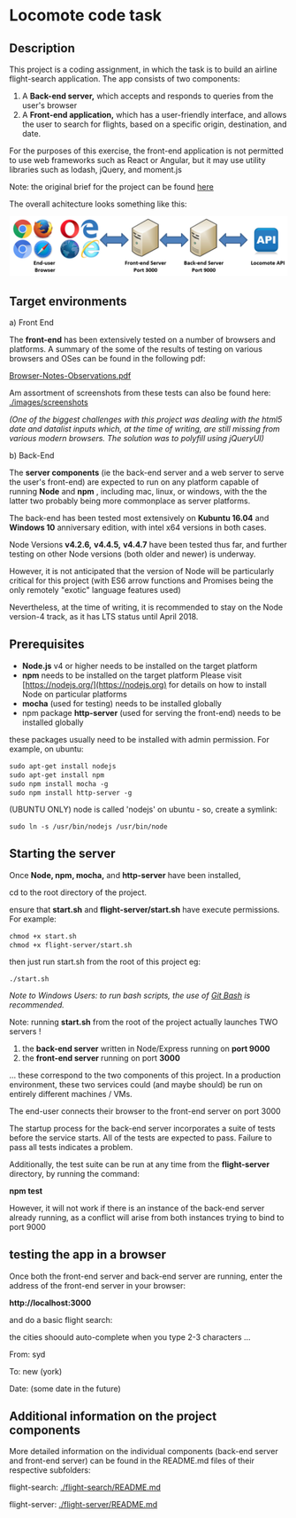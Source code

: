 # Locomote code task


## Description

This project is a coding assignment, in which the task is to build an airline flight-search application.
The app consists of two components:

1. A **Back-end server,** which accepts and responds to queries from the user's browser
2. A **Front-end application,** which has a user-friendly interface, and allows the user to search for flights, based on a specific origin, destination, and date. 

For the purposes of this exercise, the front-end application is not permitted to use web frameworks such as React or Angular, but it may use utility libraries such as lodash, jQuery, and moment.js

Note: the original brief for the project can be found [here](http://node.locomote.com/code-task/ "here")

The overall achitecture looks something like this:

![](architecture.PNG)
 

## Target environments

a) Front End

The **front-end** has been extensively tested on a number of browsers and platforms. 
A summary of the some of the results of testing on various browsers and OSes can be found in the following pdf:

[Browser-Notes-Observations.pdf](./flight-search/Browser-Notes-Observations.pdf "Browser Notes and Observations")

Am assortment of screenshots from these tests can also be found here: [./images/screenshots](flight-search/images/screenshots)

*(One of the biggest challenges with this project was dealing with the html5 date and datalist inputs which, at the time of writing, are still missing from various modern browsers. The solution was to polyfill using jQueryUI)*

b) Back-End

The **server components** (ie the back-end server and a web server to serve the user's front-end) are expected to run on any platform capable of running **Node** and **npm** , including mac, linux, or windows, with the the latter two probably being more commonplace as server platforms. 

The back-end has been tested most extensively on **Kubuntu 16.04** and **Windows 10** anniversary edition, with intel x64 versions in both cases.

Node Versions **v4.2.6,** **v4.4.5,** **v4.4.7** have been tested thus far, and further testing on other Node versions (both older and newer) is underway. 

However, it is not anticipated that the version of Node will be particularly critical for this project (with ES6 arrow functions and Promises being the only remotely "exotic" language features used)

Nevertheless, at the time of writing, it is recommended to stay on the Node version-4 track, as it has LTS status until April 2018.

## Prerequisites

* **Node.js** v4 or higher needs to be installed on the target platform
* **npm** needs to be installed on the target platform
Please visit [https://nodejs.org/](https://nodejs.org) for details on how to install Node on particular platforms
* **mocha** (used for testing) needs to be installed globally
* npm package **http-server** (used for serving the front-end) needs to be installed globally

these packages usually need to be installed with admin permission. For example, on ubuntu:

    sudo apt-get install nodejs
    sudo apt-get install npm
    sudo npm install mocha -g
	sudo npm install http-server -g 
    
(UBUNTU ONLY) node is called 'nodejs' on ubuntu - so, create a symlink:

    sudo ln -s /usr/bin/nodejs /usr/bin/node

## Starting the server

Once **Node, npm, mocha,** and **http-server** have been installed,

cd to the root directory of the project.

ensure that **start.sh** and **flight-server/start.sh** have execute permissions. For example:

	chmod +x start.sh
    chmod +x flight-server/start.sh

then just run start.sh from the root of this project eg:
    
    ./start.sh


*Note to Windows Users: to run bash scripts, the use of [Git Bash](https://git-for-windows.github.io/ "Git Bash") is recommended.* 

Note: running **start.sh** from the root of the project actually launches TWO servers ! 

1. the **back-end server** written in Node/Express running on **port 9000**
2. the **front-end server** running on port **3000**

... these correspond to the two components of this project. In a production environment, these two services could (and maybe should) be run on entirely different machines / VMs.

The end-user connects their browser to the front-end server on port 3000

The startup process for the back-end server incorporates a suite of tests before the service starts. All of the tests are expected to pass. Failure to pass all tests indicates a problem.

Additionally, the test suite can be run at any time from the **flight-server** directory, by running the command:

**npm test**

However, it will not work if there is an instance of the back-end server already running, as a conflict will arise from both instances trying to bind to port 9000


## testing the app in a browser

Once both the front-end server and back-end server are running,
enter the address of the front-end server in your browser:

**http://localhost:3000**

and do a basic flight search:

the cities shoould auto-complete when you type 2-3 characters ...

From: syd

To: new (york)

Date: (some date in the future)


## Additional information on the project components

More detailed information on the individual components (back-end server and front-end server) can be found in the README.md files of their respective subfolders:

flight-search:
[./flight-search/README.md](./flight-search/README.md)

flight-server:
[./flight-server/README.md](./flight-server/README.md)



